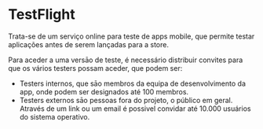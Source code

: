 
# TestFlight

Trata-se de um serviço online para teste de apps mobile, que permite testar aplicações antes de serem lançadas para a store.

Para aceder a uma versāo de teste, é necessário distribuir convites para que os vários testers possam aceder, que podem ser:

* Testers internos, que sāo membros da equipa de desenvolvimento da app, onde podem ser designados até 100 membros.&#x20;
* Testers externos sāo pessoas fora do projeto, o público em geral. Através de um link ou um email é possivel convidar até 10.000 usuários do sistema operativo.

